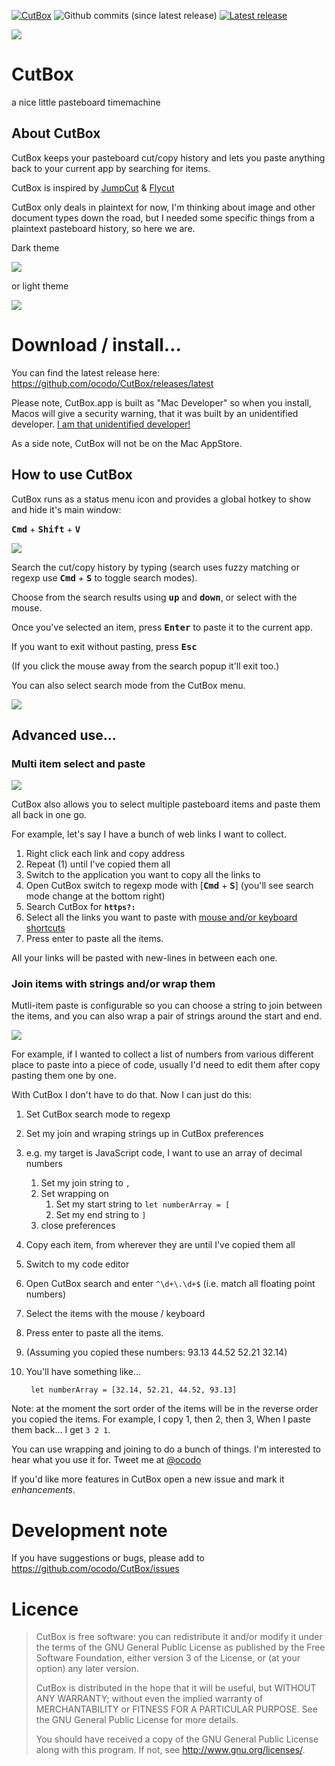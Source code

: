 [![CutBox](https://img.shields.io/github/release/ocodo/CutBox.svg)](https://github.com/ocodo/CutBox/releases/download/1.0.30/CutBox.dmg)
![Github commits (since latest release)](https://img.shields.io/github/commits-since/ocodo/CutBox/latest.svg)
[![Latest release](https://img.shields.io/github/downloads/ocodo/CutBox/latest/CutBox.dmg.svg)](https://github.com/ocodo/CutBox/releases/download/1.0.30/CutBox.dmg)

![](CutBox/CutBox/GraphicAssets/cutbox-icon-2-preview.png)

# CutBox

a nice little pasteboard timemachine

## About CutBox

CutBox keeps your pasteboard cut/copy history and lets you paste
anything back to your current app by searching for items.

CutBox is inspired by [JumpCut](https://github.com/snark/jumpcut) & [Flycut](https://github.com/TermiT/Flycut)

CutBox only deals in plaintext for now, I'm thinking about image and
other document types down the road, but I needed some specific things
from a plaintext pasteboard history, so here we are.

Dark theme

![](CutBox/CutBox/GraphicAssets/cutbox-preview.png)

or light theme

![](CutBox/CutBox/GraphicAssets/cutbox-preview-light.png)

# Download / install...

You can find the latest release here: https://github.com/ocodo/CutBox/releases/latest

Please note, CutBox.app is built as "Mac Developer" so when you
install, Macos will give a security warning, that it was built
by an unidentified developer.  [I am that unidentified developer!](https://github.com/jasonm23)

As a side note, CutBox will not be on the Mac AppStore.

## How to use CutBox

CutBox runs as a status menu icon and provides a global hotkey
to show and hide it's main window:

<kbd>**Cmd**</kbd> + <kbd>**Shift**</kbd> + <kbd>**V**</kbd>

![](CutBox/CutBox/GraphicAssets/cutbox-search.gif)

Search the cut/copy history by typing (search uses fuzzy matching or
regexp use <kbd>**Cmd**</kbd> + <kbd>**S**</kbd> to toggle search
modes).

Choose from the search results using <kbd>**up**</kbd> and
<kbd>**down**</kbd>, or select with the mouse.

Once you've selected an item, press <kbd>**Enter**</kbd> to paste it
to the current app.

If you want to exit without pasting, press <kbd>**Esc**</kbd>

(If you click the mouse away from the search popup it'll exit too.)

You can also select search mode from the CutBox menu.

![](CutBox/CutBox/GraphicAssets/cutbox-search-mode.gif)

## Advanced use...

### Multi item select and paste

![](CutBox/CutBox/GraphicAssets/cutbox-newline-text-preferences.gif)

CutBox also allows you to select multiple pasteboard items and paste
them all back in one go.

For example, let's say I have a bunch of web links I want to collect.

1. Right click each link and copy address
1. Repeat (1) until I've copied them all
1. Switch to the application you want to copy all the links to
1. Open CutBox switch to regexp mode with [<kbd>**Cmd**</kbd> + <kbd>**S**</kbd>] (you'll see search mode change at the bottom right)
1. Search CutBox for **`https?:`**
1. Select all the links you want to paste with [mouse and/or keyboard shortcuts](https://support.apple.com/kb/PH25306)
1. Press enter to paste all the items.

All your links will be pasted with new-lines in between each one.

### Join items with strings and/or wrap them

Mutli-item paste is configurable so you can choose a string to join
between the items, and you can also wrap a pair of strings around the
start and end.

![](CutBox/CutBox/GraphicAssets/cutbox-wrap-preferences.gif)

For example, if I wanted to collect a list of numbers from various different place to paste into a piece of code, usually I'd need to edit them after copy pasting them one by one.

With CutBox I don't have to do that.  Now I can just do this:

1. Set CutBox search mode to regexp
1. Set my join and wraping strings up in CutBox preferences
1. e.g. my target is JavaScript code, I want to use an array of decimal numbers
    1. Set my join string to `, `
    1. Set wrapping on
        1. Set my start string to `let numberArray = [`
        1. Set my end string to `]`
    1. close preferences
1. Copy each item, from wherever they are until I've copied them all
1. Switch to my code editor
1. Open CutBox search and enter `^\d+\.\d+$` (i.e. match all floating point numbers)
1. Select the items with the mouse / keyboard
1. Press enter to paste all the items.
1. (Assuming you copied these numbers: 93.13 44.52 52.21 32.14)
1. You'll have something like...

        let numberArray = [32.14, 52.21, 44.52, 93.13]

Note: at the moment the sort order of the items will be in the reverse order you copied the items.  For example, I copy 1, then 2, then 3, When I paste them back... I get `3 2 1`.

You can use wrapping and joining to do a bunch of things.  I'm interested to hear what you use it for. Tweet me at [@ocodo](https://twitter.com/ocodo)

If you'd like more features in CutBox open a new issue and mark it _enhancements_.

# Development note

If you have suggestions or bugs, please add to https://github.com/ocodo/CutBox/issues

# Licence

> CutBox is free software: you can redistribute it and/or modify
> it under the terms of the GNU General Public License as published by
> the Free Software Foundation, either version 3 of the License, or
> (at your option) any later version.
>
> CutBox is distributed in the hope that it will be useful,
> but WITHOUT ANY WARRANTY; without even the implied warranty of
> MERCHANTABILITY or FITNESS FOR A PARTICULAR PURPOSE.  See the
> GNU General Public License for more details.
>
> You should have received a copy of the GNU General Public License
> along with this program.  If not, see <http://www.gnu.org/licenses/>.
